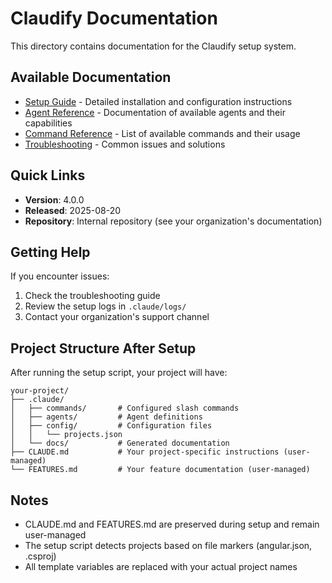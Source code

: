 # Claudify Documentation

This directory contains documentation for the Claudify setup system.

## Available Documentation

- [Setup Guide](SETUP_GUIDE.md) - Detailed installation and configuration instructions
- [Agent Reference](AGENT_REFERENCE.md) - Documentation of available agents and their capabilities
- [Command Reference](COMMAND_REFERENCE.md) - List of available commands and their usage
- [Troubleshooting](TROUBLESHOOTING.md) - Common issues and solutions

## Quick Links

- **Version**: 4.0.0
- **Released**: 2025-08-20
- **Repository**: Internal repository (see your organization's documentation)

## Getting Help

If you encounter issues:
1. Check the troubleshooting guide
2. Review the setup logs in `.claude/logs/`
3. Contact your organization's support channel

## Project Structure After Setup

After running the setup script, your project will have:

```
your-project/
├── .claude/
│   ├── commands/       # Configured slash commands
│   ├── agents/         # Agent definitions
│   ├── config/         # Configuration files
│   │   └── projects.json
│   └── docs/           # Generated documentation
├── CLAUDE.md           # Your project-specific instructions (user-managed)
└── FEATURES.md         # Your feature documentation (user-managed)
```

## Notes

- CLAUDE.md and FEATURES.md are preserved during setup and remain user-managed
- The setup script detects projects based on file markers (angular.json, .csproj)
- All template variables are replaced with your actual project names